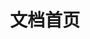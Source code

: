 ---
title: 文档首页
description: LingChat是一个能记住你、懂你情绪、用声音和画面陪你谈心的高自由度虚拟恋人系统。在这里你可以找到详细的用户手册、部署指南和开发文档。
# https://vitepress.dev/reference/default-theme-home-page
layout: home

hero:
  name: "LingChat Docs"
  text: 🐈✨ LingChat - 灵动の人工智能聊天陪伴助手
  tagline: 一个能记住你、懂你情绪、用声音和画面陪你谈心的高自由度虚拟恋人系统
  image:
    src: /avatars/LingChat.webp
    alt: LingChat
  actions:
    - theme: brand
      text: 用户手册
      link: /manual/
    - theme: brand
      text: 常见问题
      link: /faq/
    - theme: alt
      text: 开发文档
      link: /develop/

features:
- icon: 🔍  
  title: 永久记忆  
  details: 内嵌RAG技术，实现信息持久存储。  

- icon: 🧠  
  title: 情绪分类  
  details: 自训练模型实时识别AI情绪。  

- icon: 🎭  
  title: 灵动面板  
  details: 表情、动作和气泡颜色随对话实时变化。  

- icon: 💾  
  title: 双档回溯  
  details: 非RAG存档，支持无限历史回溯。  

- icon: 🎧  
  title: VITS耳语  
  details: 提供真实语音和耳语音效。  

- icon: 🎨  
  title: 自定义角色
  details: 可上传OC或游戏角色，自由搭配背景与BGM。
---